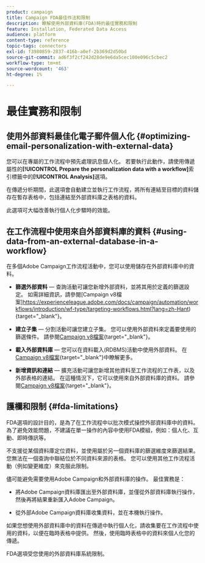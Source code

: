 ```yaml
---
product: campaign
title: Campaign FDA最佳作法和限制
description: 瞭解使用外部資料庫(FDA)時的最佳實務和限制
feature: Installation, Federated Data Access
audience: platform
content-type: reference
topic-tags: connectors
exl-id: f3980859-2837-416b-a0ef-2b369d2d50bd
source-git-commit: ad6f3f2cf242d28de9e6da5cec100e096c5cbec2
workflow-type: tm+mt
source-wordcount: '463'
ht-degree: 1%

---
```


# 最佳實務和限制



## 使用外部資料最佳化電子郵件個人化 {#optimizing-email-personalization-with-external-data}

您可以在專屬的工作流程中預先處理訊息個人化。 若要執行此動作，請使用傳遞屬性的&#x200B;**[!UICONTROL Prepare the personalization data with a workflow]**&#x200B;索引標籤中的&#x200B;**[!UICONTROL Analysis]**&#x200B;選項。

在傳遞分析期間，此選項會自動建立並執行工作流程，將所有連結至目標的資料儲存在暫存表格中，包括連結至外部資料庫之表格的資料。

此選項可大幅改善執行個人化步驟時的效能。

## 在工作流程中使用來自外部資料庫的資料 {#using-data-from-an-external-database-in-a-workflow}

在多個Adobe Campaign工作流程活動中，您可以使用儲存在外部資料庫中的資料。

* **篩選外部資料** — 查詢活動可讓您新增外部資料，並將其用於定義的篩選設定。 如需詳細資訊，請參閱[Campaign v8檔案]https://experienceleague.adobe.com/docs/campaign/automation/workflows/introduction/wf-type/targeting-workflows.html?lang=zh-Hant){target="_blank"}。

* **建立子集** — 分割活動可讓您建立子集。 您可以使用外部資料來定義要使用的篩選條件。 請參閱[Campaign v8檔案](https://experienceleague.adobe.com/docs/campaign/automation/workflows/wf-activities/targeting-activities/split.html?lang=zh-Hant){target="_blank"}。

* **載入外部資料庫** — 您可以在資料載入(RDBMS)活動中使用外部資料。 在[Campaign v8檔案](https://experienceleague.adobe.com/docs/campaign/automation/workflows/wf-activities/action-activities/data-loading-rdbms.html?lang=zh-Hant){target="_blank"}中瞭解更多。

* **新增資訊和連結** — 擴充活動可讓您新增其他資料至工作流程的工作表，以及外部表格的連結。 在這種情況下，它可以使用來自外部資料庫的資料。 請參閱[Campaign v8檔案](https://experienceleague.adobe.com/docs/campaign/automation/workflows/wf-activities/targeting-activities/enrichment.html?lang=zh-Hant){target="_blank"}。

## 護欄和限制 {#fda-limitations}

FDA選項的設計目的，是為了在工作流程中以批次模式操控外部資料庫中的資料。 為了避免效能問題，不建議在單一操作的內容中使用FDA模組，例如：個人化、互動、即時傳訊等。

不支援從某個資料庫定位資料，並使用屬於另一個資料庫的篩選維度來篩選結果。 您無法在一個查詢中聯結位於不同資料來源的表格。 您可以使用其他工作流程活動（例如變更維度）來克服此限制。

儘可能避免需要使用Adobe Campaign和外部資料庫的操作。 最佳實務是：

* 將Adobe Campaign資料庫匯出至外部資料庫，並僅從外部資料庫執行操作，然後再將結果重新匯入Adobe Campaign。

* 從外部Adobe Campaign資料庫收集資料，並在本機執行操作。

如果您想使用外部資料庫中的資料在傳遞中執行個人化，請收集要在工作流程中使用的資料，以便在臨時表格中提供。 然後，使用臨時表格中的資料來個人化您的傳遞。

FDA選項受您使用的外部資料庫系統限制。
